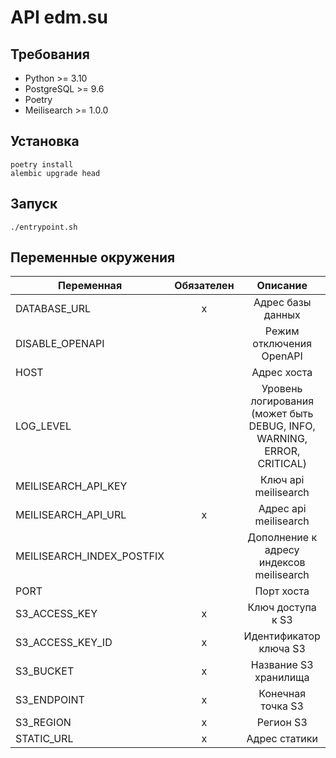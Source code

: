 # API edm.su

## Требования

* Python >= 3.10
* PostgreSQL >= 9.6
* Poetry
* Meilisearch >= 1.0.0

## Установка

```shell
poetry install
alembic upgrade head
```

## Запуск

```shell
./entrypoint.sh
```

## Переменные окружения

| Переменная                | Обязателен |                                Описание                                |           Значение по умолчанию            |
|---------------------------|:----------:|:----------------------------------------------------------------------:|:------------------------------------------:|
| DATABASE_URL              |     x      |                           Адрес базы данных                            | postgresql+asyncpg://postgres:postgres@db/postgres |
| DISABLE_OPENAPI           |            |                           Режим отключения OpenAPI                        |                   False                    |
| HOST                     |            |                             Адрес хоста                                |                   127.0.0.1                   |
| LOG_LEVEL                 |            | Уровень логирования (может быть DEBUG, INFO, WARNING, ERROR, CRITICAL) |                  ERROR                   |
| MEILISEARCH_API_KEY       |            |                          Ключ api meilisearch                          |                                            |
| MEILISEARCH_API_URL       |     x      |                         Адрес api meilisearch                          |           http://localhost:7700            |
| MEILISEARCH_INDEX_POSTFIX |            |                Дополнение к адресу индексов meilisearch                |                                            |
| PORT                     |            |                             Порт хоста                                |                   8000                      |
| S3_ACCESS_KEY             |     x      |                           Ключ доступа к S3                            |                                            |
| S3_ACCESS_KEY_ID          |     x      |                         Идентификатор ключа S3                         |                                            |
| S3_BUCKET                 |     x      |                         Название S3 хранилища                          |                                            |
| S3_ENDPOINT               |     x      |                           Конечная точка S3                            |                                            |
| S3_REGION                 |     x      |                               Регион S3                                |                 us-east-1                  |
| STATIC_URL                |     x      |                             Адрес статики                              |         https://static.dev.edm.su          |
